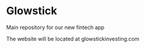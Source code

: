 # Glowstick

Main repository for our new fintech app

The website will be located at glowstickinvesting.com